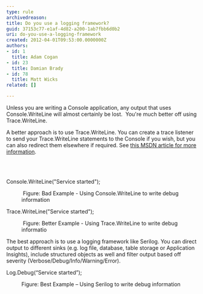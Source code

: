 ```yaml
---
type: rule
archivedreason: 
title: Do you use a logging framework?
guid: 37153c77-e1af-4d82-a200-1ab7fbb6d0b2
uri: do-you-use-a-logging-framework
created: 2012-04-01T09:53:00.0000000Z
authors:
- id: 1
  title: Adam Cogan
- id: 23
  title: Damian Brady
- id: 78
  title: Matt Wicks
related: []

---
```



<p class="MsoListParagraph"><span lang="EN-AU">Unless you are writing a Console application, any output that uses Console.WriteLine will almost certainly be lost.&#160; You're much better off using Trace.WriteLine.</span></p>
<p class="MsoListParagraph"><span lang="EN-AU">A better approach is to use Trace.WriteLine. You can create a trace listener to send your Trace.WriteLine statements to the Console if you wish, but you can also redirect them elsewhere if required.&#160;See <a href="http&#58;//msdn.microsoft.com/en-us/library/sk36c28t.aspx">this MSDN article for more information</a>.</span></p>

<br><excerpt class='endintro'></excerpt><br>
<p class="ssw15-rteElement-CodeArea"><span lang="EN-AU">Console.WriteLine(&quot;Service started&quot;);​</span></p><dd class="ssw15-rteElement-FigureBad"><span lang="EN-AU"></span>​&#160;Figure&#58; Bad Example - Using Console.WriteLine to write debug information</dd><p class="ssw15-rteElement-CodeArea">Trace.WriteLine(&quot;Service started&quot;);​​</p><dd class="ssw15-rteElement-FigureGood">​​&#160;Figure&#58; Better Example - Using Trace.WriteLine to write debug informatio</dd><p>The best approach is to use a logging framework like Serilog. You can direct output to different sinks (e.g. log file, database, table storage or Application Insights), include structured objects as well and filter output based off severity (Verbose/Debug/Info/Warning/Error).<br></p><p class="ssw15-rteElement-CodeArea">Log.Debug(“Service started”);&#160;​​<br></p><dd class="ssw15-rteElement-FigureGood">​​Figure&#58; Best Example – Using Serilog to write debug information<br></dd>


